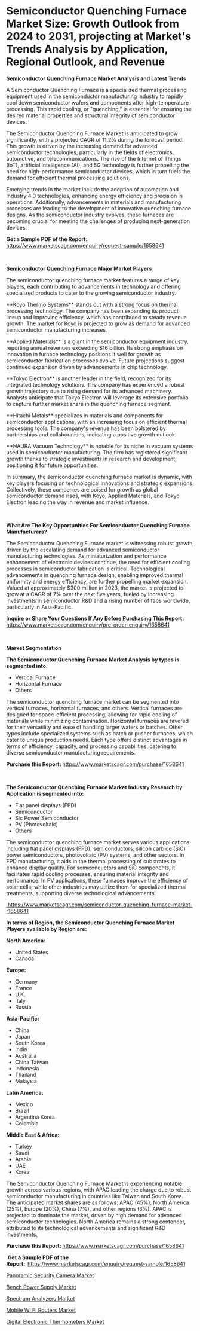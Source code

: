 <p><h1>Semiconductor Quenching Furnace Market Size: Growth Outlook from 2024 to 2031, projecting at Market's Trends Analysis by Application, Regional Outlook, and Revenue</h1></p><p><strong>Semiconductor Quenching Furnace Market Analysis and Latest Trends</strong></p>
<p><p>A Semiconductor Quenching Furnace is a specialized thermal processing equipment used in the semiconductor manufacturing industry to rapidly cool down semiconductor wafers and components after high-temperature processing. This rapid cooling, or "quenching," is essential for ensuring the desired material properties and structural integrity of semiconductor devices. </p><p>The Semiconductor Quenching Furnace Market is anticipated to grow significantly, with a projected CAGR of 11.2% during the forecast period. This growth is driven by the increasing demand for advanced semiconductor technologies, particularly in the fields of electronics, automotive, and telecommunications. The rise of the Internet of Things (IoT), artificial intelligence (AI), and 5G technology is further propelling the need for high-performance semiconductor devices, which in turn fuels the demand for efficient thermal processing solutions.</p><p>Emerging trends in the market include the adoption of automation and Industry 4.0 technologies, enhancing energy efficiency and precision in operations. Additionally, advancements in materials and manufacturing processes are leading to the development of innovative quenching furnace designs. As the semiconductor industry evolves, these furnaces are becoming crucial for meeting the challenges of producing next-generation devices.</p></p>
<p><strong>Get a Sample PDF of the Report:&nbsp;</strong> <a href="https://www.marketscagr.com/enquiry/request-sample/1658641?utm_campaign=1177&utm_medium=2&utm_source=Github&utm_content=ia&utm_term=28092024&utm_id=semiconductor-quenching-furnace">https://www.marketscagr.com/enquiry/request-sample/1658641</a></p>
<p>&nbsp;</p>
<p><strong>Semiconductor Quenching Furnace Major Market Players</strong></p>
<p><p>The semiconductor quenching furnace market features a range of key players, each contributing to advancements in technology and offering specialized products to cater to the growing semiconductor industry.</p><p>**Koyo Thermo Systems** stands out with a strong focus on thermal processing technology. The company has been expanding its product lineup and improving efficiency, which has contributed to steady revenue growth. The market for Koyo is projected to grow as demand for advanced semiconductor manufacturing increases.</p><p>**Applied Materials** is a giant in the semiconductor equipment industry, reporting annual revenues exceeding $16 billion. Its strong emphasis on innovation in furnace technology positions it well for growth as semiconductor fabrication processes evolve. Future projections suggest continued expansion driven by advancements in chip technology.</p><p>**Tokyo Electron** is another leader in the field, recognized for its integrated technology solutions. The company has experienced a robust growth trajectory due to rising demand for its advanced machinery. Analysts anticipate that Tokyo Electron will leverage its extensive portfolio to capture further market share in the quenching furnace segment.</p><p>**Hitachi Metals** specializes in materials and components for semiconductor applications, with an increasing focus on efficient thermal processing tools. The company's revenue has been bolstered by partnerships and collaborations, indicating a positive growth outlook.</p><p>**NAURA Vacuum Technology** is notable for its niche in vacuum systems used in semiconductor manufacturing. The firm has registered significant growth thanks to strategic investments in research and development, positioning it for future opportunities.</p><p>In summary, the semiconductor quenching furnace market is dynamic, with key players focusing on technological innovations and strategic expansions. Collectively, these companies are poised for growth as global semiconductor demand rises, with Koyo, Applied Materials, and Tokyo Electron leading the way in revenue and market influence.</p></p>
<p>&nbsp;</p>
<p><strong>What Are The Key Opportunities For Semiconductor Quenching Furnace Manufacturers?</strong></p>
<p><p>The Semiconductor Quenching Furnace market is witnessing robust growth, driven by the escalating demand for advanced semiconductor manufacturing technologies. As miniaturization and performance enhancement of electronic devices continue, the need for efficient cooling processes in semiconductor fabrication is critical. Technological advancements in quenching furnace design, enabling improved thermal uniformity and energy efficiency, are further propelling market expansion. Valued at approximately $300 million in 2023, the market is projected to grow at a CAGR of 7% over the next five years, fueled by increasing investments in semiconductor R&D and a rising number of fabs worldwide, particularly in Asia-Pacific.</p></p>
<p><strong>Inquire or Share Your Questions If Any Before Purchasing This Report:</strong> <a href="https://www.marketscagr.com/enquiry/pre-order-enquiry/1658641?utm_campaign=1177&utm_medium=2&utm_source=Github&utm_content=ia&utm_term=28092024&utm_id=semiconductor-quenching-furnace">https://www.marketscagr.com/enquiry/pre-order-enquiry/1658641</a></p>
<p>&nbsp;</p>
<p><strong>Market Segmentation</strong></p>
<p><strong>The Semiconductor Quenching Furnace Market Analysis by types is segmented into:</strong></p>
<p><ul><li>Vertical Furnace</li><li>Horizontal Furnace</li><li>Others</li></ul></p>
<p><p>The semiconductor quenching furnace market can be segmented into vertical furnaces, horizontal furnaces, and others. Vertical furnaces are designed for space-efficient processing, allowing for rapid cooling of materials while minimizing contamination. Horizontal furnaces are favored for their versatility and ease of handling larger wafers or batches. Other types include specialized systems such as batch or pusher furnaces, which cater to unique production needs. Each type offers distinct advantages in terms of efficiency, capacity, and processing capabilities, catering to diverse semiconductor manufacturing requirements.</p></p>
<p><strong>Purchase this Report:&nbsp;</strong><a href="https://www.marketscagr.com/purchase/1658641?utm_campaign=1177&utm_medium=2&utm_source=Github&utm_content=ia&utm_term=28092024&utm_id=semiconductor-quenching-furnace">https://www.marketscagr.com/purchase/1658641</a></p>
<p>&nbsp;</p>
<p><strong>The Semiconductor Quenching Furnace Market Industry Research by Application is segmented into:</strong></p>
<p><ul><li>Flat panel displays (FPD)</li><li>Semiconductor</li><li>Sic Power Semiconductor</li><li>PV (Photovoltaic)</li><li>Others</li></ul></p>
<p><p>The semiconductor quenching furnace market serves various applications, including flat panel displays (FPD), semiconductors, silicon carbide (SiC) power semiconductors, photovoltaic (PV) systems, and other sectors. In FPD manufacturing, it aids in the thermal processing of substrates to enhance display quality. For semiconductors and SiC components, it facilitates rapid cooling processes, ensuring material integrity and performance. In PV applications, these furnaces improve the efficiency of solar cells, while other industries may utilize them for specialized thermal treatments, supporting diverse technological advancements.</p></p>
<p><a href="https://www.marketscagr.com/semiconductor-quenching-furnace-market-r1658641?utm_campaign=1177&utm_medium=2&utm_source=Github&utm_content=ia&utm_term=28092024&utm_id=semiconductor-quenching-furnace">&nbsp;https://www.marketscagr.com/semiconductor-quenching-furnace-market-r1658641</a></p>
<p><strong>In terms of Region, the Semiconductor Quenching Furnace Market Players available by Region are:</strong></p>
<p>
    <p> <strong> North America: </strong>
        <ul>
            <li>United States</li>
            <li>Canada</li>
        </ul>
        </p> 
    <p> <strong> Europe: </strong>
        <ul>
            <li>Germany</li>
            <li>France</li>
            <li>U.K.</li>
            <li>Italy</li>
            <li>Russia</li>
        </ul>
        </p> 
    <p> <strong> Asia-Pacific: </strong>
        <ul>
            <li>China</li>
            <li>Japan</li>
            <li>South Korea</li>
            <li>India</li>
            <li>Australia</li>
            <li>China Taiwan</li>
            <li>Indonesia</li>
            <li>Thailand</li>
            <li>Malaysia</li>
        </ul>
        </p> 
    <p> <strong> Latin America: </strong>
        <ul>
            <li>Mexico</li>
            <li>Brazil</li>
            <li>Argentina Korea</li>
            <li>Colombia</li>
        </ul>
        </p> 
    <p> <strong> Middle East & Africa: </strong>
        <ul>
            <li>Turkey</li>
            <li>Saudi</li>
            <li>Arabia</li>
            <li>UAE</li>
            <li>Korea</li>
        </ul>
    </p>
    </p>
<p><p>The Semiconductor Quenching Furnace Market is experiencing notable growth across various regions, with APAC leading the charge due to robust semiconductor manufacturing in countries like Taiwan and South Korea. The anticipated market shares are as follows: APAC (45%), North America (25%), Europe (20%), China (7%), and other regions (3%). APAC is projected to dominate the market, driven by high demand for advanced semiconductor technologies. North America remains a strong contender, attributed to its technological advancements and significant R&D investments.</p></p>
<p><strong>Purchase this Report: </strong><a href="https://www.marketscagr.com/purchase/1658641?utm_campaign=1177&utm_medium=2&utm_source=Github&utm_content=ia&utm_term=28092024&utm_id=semiconductor-quenching-furnace">https://www.marketscagr.com/purchase/1658641</a></p>
<p>&nbsp;<strong>Get a Sample PDF of the Report:&nbsp;&nbsp;</strong><a href="https://www.marketscagr.com/enquiry/request-sample/1658641?utm_campaign=1177&utm_medium=2&utm_source=Github&utm_content=ia&utm_term=28092024&utm_id=semiconductor-quenching-furnace">https://www.marketscagr.com/enquiry/request-sample/1658641</a></p>
<p><strong></strong></p>
<p><p><a href="https://www.linkedin.com/pulse/panoramic-security-camera-market-growth-segmentation-regional-opbde?trackingId=6%2F6SjPCVRAyArTYPm5ZAgA%3D%3D&utm_campaign=1177&utm_medium=2&utm_source=Github&utm_content=ia&utm_term=28092024&utm_id=semiconductor-quenching-furnace">Panoramic Security Camera Market</a></p><p><a href="https://issuu.com/reportprime-2/docs/bench-power-supply-market-size-2030_ce5089030d7695?utm_campaign=1177&utm_medium=2&utm_source=Github&utm_content=ia&utm_term=28092024&utm_id=semiconductor-quenching-furnace">Bench Power Supply Market</a></p><p><a href="https://issuu.com/reportprime-2/docs/spectrum-analyzers-market-size-2030_7bca1a1f59402e?utm_campaign=1177&utm_medium=2&utm_source=Github&utm_content=ia&utm_term=28092024&utm_id=semiconductor-quenching-furnace">Spectrum Analyzers Market</a></p><p><a href="https://www.linkedin.com/pulse/mobile-wi-fi-routers-market-size-share-trends-analysis-report-tygte?utm_campaign=1177&utm_medium=2&utm_source=Github&utm_content=ia&utm_term=28092024&utm_id=semiconductor-quenching-furnace">Mobile Wi Fi Routers Market</a></p><p><a href="https://www.linkedin.com/pulse/digital-electronic-thermometers-market-insights-products-regional-cnh8e?trackingId=pdpLTexiSXqvpBJ484PaUQ%3D%3D&utm_campaign=1177&utm_medium=2&utm_source=Github&utm_content=ia&utm_term=28092024&utm_id=semiconductor-quenching-furnace">Digital Electronic Thermometers Market</a></p></p>